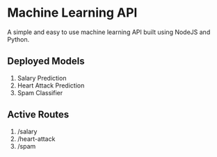 # Machine Learning API
A simple and easy to use machine learning API built using NodeJS and Python.

## Deployed Models
1. Salary Prediction
2. Heart Attack Prediction
3. Spam Classifier

## Active Routes
1. /salary
2. /heart-attack
3. /spam
